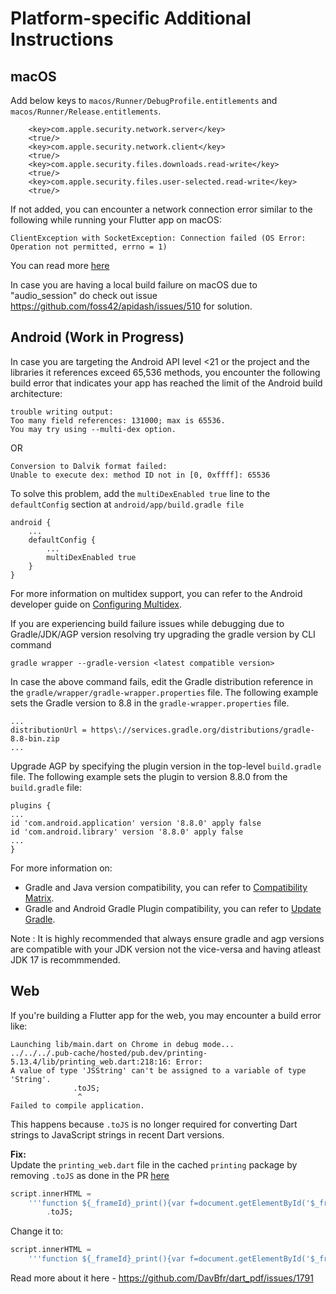 # Platform-specific Additional Instructions

## macOS

Add below keys to `macos/Runner/DebugProfile.entitlements` and `macos/Runner/Release.entitlements`.

```
	<key>com.apple.security.network.server</key>
	<true/>
	<key>com.apple.security.network.client</key>
	<true/>
	<key>com.apple.security.files.downloads.read-write</key>
	<true/>
	<key>com.apple.security.files.user-selected.read-write</key>
	<true/>
```

If not added, you can encounter a network connection error similar to the following while running your Flutter app on macOS:

```
ClientException with SocketException: Connection failed (OS Error: Operation not permitted, errno = 1)
```

You can read more [here](https://docs.flutter.dev/platform-integration/macos/building#setting-up-entitlements)

In case you are having a local build failure on macOS due to "audio_session" do check out issue https://github.com/foss42/apidash/issues/510 for solution.

## Android (Work in Progress)

In case you are targeting the Android API level <21 or the project and the libraries it references exceed 65,536 methods, you encounter the following build error that indicates your app has reached the limit of the Android build architecture:
  
```
trouble writing output:
Too many field references: 131000; max is 65536.
You may try using --multi-dex option.
```

OR

```
Conversion to Dalvik format failed:
Unable to execute dex: method ID not in [0, 0xffff]: 65536
```

To solve this problem, add the `multiDexEnabled true` line to the `defaultConfig` section at `android/app/build.gradle file`

```
android {
    ...
    defaultConfig {
        ...
        multiDexEnabled true
    }
}
```

For more information on multidex support, you can refer to the Android developer guide on [Configuring Multidex](https://developer.android.com/studio/build/multidex).

If you are experiencing build failure issues while debugging due to Gradle/JDK/AGP version resolving try upgrading the gradle version by CLI command

```
gradle wrapper --gradle-version <latest compatible version>
```

In case the above command fails, edit the Gradle distribution reference in the `gradle/wrapper/gradle-wrapper.properties` file. The following example sets the Gradle version to 8.8 in the `gradle-wrapper.properties` file.

```
...
distributionUrl = https\://services.gradle.org/distributions/gradle-8.8-bin.zip
...
```

Upgrade AGP by specifying the plugin version in the top-level `build.gradle` file. The following example sets the plugin to version 8.8.0 from the `build.gradle` file:

```
plugins {
...
id 'com.android.application' version '8.8.0' apply false
id 'com.android.library' version '8.8.0' apply false
... 
}
```

For more information on:
- Gradle and Java version compatibility, you can refer to [Compatibility Matrix](https://docs.gradle.org/current/userguide/compatibility.html).
- Gradle and Android Gradle Plugin compatibility, you can refer to [Update Gradle](https://developer.android.com/build/releases/gradle-plugin).

Note : It is highly recommended that always ensure gradle and agp versions are compatible with your JDK version not the vice-versa and having atleast JDK 17 is recommmended.

## Web  

If you're building a Flutter app for the web, you may encounter a build error like:  

```
Launching lib/main.dart on Chrome in debug mode...
../../../.pub-cache/hosted/pub.dev/printing-5.13.4/lib/printing_web.dart:218:16: Error: 
A value of type 'JSString' can't be assigned to a variable of type 'String'.
              .toJS;
               ^
Failed to compile application.
```

This happens because `.toJS` is no longer required for converting Dart strings to JavaScript strings in recent Dart versions.  

**Fix:**  
Update the `printing_web.dart` file in the cached `printing` package by removing `.toJS` as done in the PR [here](https://github.com/DavBfr/dart_pdf/pull/1739/files)

```dart
script.innerHTML =
    '''function ${_frameId}_print(){var f=document.getElementById('$_frameId');f.focus();f.contentWindow.print();}'''
        .toJS;
```

Change it to:  
```dart
script.innerHTML =
    '''function ${_frameId}_print(){var f=document.getElementById('$_frameId');f.focus();f.contentWindow.print();}''';
```

Read more about it here - https://github.com/DavBfr/dart_pdf/issues/1791
